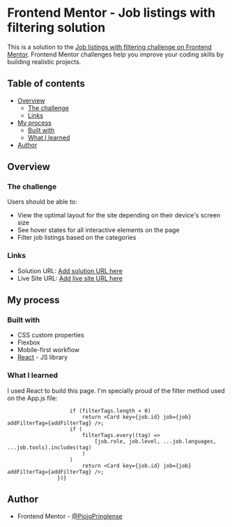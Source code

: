# Frontend Mentor - Job listings with filtering solution

This is a solution to the [Job listings with filtering challenge on Frontend Mentor](https://www.frontendmentor.io/challenges/job-listings-with-filtering-ivstIPCt). Frontend Mentor challenges help you improve your coding skills by building realistic projects.

## Table of contents

-  [Overview](#overview)
   -  [The challenge](#the-challenge)
   -  [Links](#links)
-  [My process](#my-process)
   -  [Built with](#built-with)
   -  [What I learned](#what-i-learned)
-  [Author](#author)

## Overview

### The challenge

Users should be able to:

-  View the optimal layout for the site depending on their device's screen size
-  See hover states for all interactive elements on the page
-  Filter job listings based on the categories

### Links

-  Solution URL: [Add solution URL here](https://github.com/PiojoPringlense/job-listing)
-  Live Site URL: [Add live site URL here](https://piojopringlense.github.io/job-listing)

## My process

### Built with

-  CSS custom properties
-  Flexbox
-  Mobile-first workflow
-  [React](https://reactjs.org/) - JS library

### What I learned

I used React to build this page. I'm specially proud of the filter method used on the App.js file:

```{jobs.map((job) => {
					if (filterTags.length < 0)
						return <Card key={job.id} job={job} addFilterTag={addFilterTag} />;
					if (
						filterTags.every((tag) =>
							[job.role, job.level, ...job.languages, ...job.tools].includes(tag)
						)
					)
						return <Card key={job.id} job={job} addFilterTag={addFilterTag} />;
				})}
```

## Author

-  Frontend Mentor - [@PiojoPringlense](https://www.frontendmentor.io/profile/PiojoPringlense)
